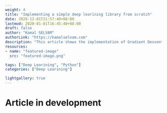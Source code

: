 ```yaml
---
weight: 4
title: "Implementing a simple deep learining library from scratch"
date: 2020-12-01T21:57:40+08:00
lastmod: 2020-01-01T16:45:40+08:00
draft: false
author: "Kamal SELVAM"
authorLink: "https://kamalselvam.com"
description: "This article shows the implementation of Gradient Descent Algorithm"
resources:
- name: "featured-image"
  src: "featured-image.png"

tags: ["Deep Learining", "Python"]
categories: ["Deep Learining"]

lightgallery: true
---
```


# Article in development 